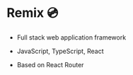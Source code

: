 # Remix 💿

- Full stack web application framework

- JavaScript, TypeScript, React

- Based on React Router
